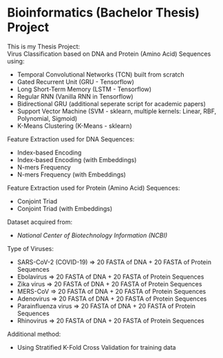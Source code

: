 # Bioinformatics (Bachelor Thesis) Project
This is my Thesis Project:<br>
Virus Classification based on DNA and Protein (Amino Acid) Sequences using:
- Temporal Convolutional Networks (TCN) built from scratch
- Gated Recurrent Unit (GRU - Tensorflow)
- Long Short-Term Memory (LSTM - Tensorflow)
- Regular RNN (Vanilla RNN in Tensorflow)
- Bidirectional GRU (additional seperate script for academic papers)
- Support Vector Machine (SVM - sklearn, multiple kernels: Linear, RBF, Polynomial, Sigmoid)
- K-Means Clustering (K-Means - sklearn)

Feature Extraction used for DNA Sequences:<br>
- Index-based Encoding
- Index-based Encoding (with Embeddings)
- N-mers Frequency
- N-mers Frequency (with Embeddings)


Feature Extraction used for Protein (Amino Acid) Sequences:<br>
- Conjoint Triad
- Conjoint Triad (with Embeddings)


Dataset acquired from:<br>
- <i>National Center of Biotechnology Information (NCBI)</i>

Type of Viruses:<br>
- SARS-CoV-2 (COVID-19) => 20 FASTA of DNA + 20 FASTA of Protein Sequences
- Ebolavirus  => 20 FASTA of DNA + 20 FASTA of Protein Sequences
- Zika virus  => 20 FASTA of DNA + 20 FASTA of Protein Sequences
- MERS-CoV  => 20 FASTA of DNA + 20 FASTA of Protein Sequences
- Adenovirus  => 20 FASTA of DNA + 20 FASTA of Protein Sequences
- Parainfluenza virus  => 20 FASTA of DNA + 20 FASTA of Protein Sequences
- Rhinovirus  => 20 FASTA of DNA + 20 FASTA of Protein Sequences


Additional method:<br>
- Using Stratified K-Fold Cross Validation for training data
